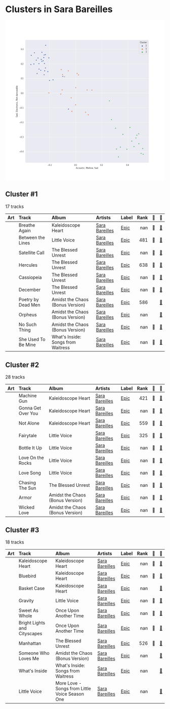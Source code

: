 # Clusters in Sara Bareilles

![Comparison of Cluster](../../../images/artists/sara_bareilles/clusters/clusters_scatter.png)

## Cluster #1

17 tracks

| Art | Track | Album | Artists | Label | Rank | 💚 | 🔗 |
|:---|:---|:---|:---|:---|---:|:---|:---|
| <img src="https://i.scdn.co/image/ab67616d0000b2733fa3caf3da101e3cd28a53a6" alt="" width="50" /> | Breathe Again | Kaleidoscope Heart | [Sara Bareilles](../../overview.md) | [Epic](../../../../labels/epic) | nan | 💚 | [🔗](https://open.spotify.com/track/0UgmLwOrTeOCUNwV07a5AD) |
| <img src="https://i.scdn.co/image/ab67616d0000b2731c3e0a58f3ee28af2922e351" alt="" width="50" /> | Between the Lines | Little Voice | [Sara Bareilles](../../overview.md) | [Epic](../../../../labels/epic) | 481 | 💚 | [🔗](https://open.spotify.com/track/2t3b5MZMzsArvQflOUo804) |
| <img src="https://i.scdn.co/image/ab67616d0000b273022b4010e20659300f42c375" alt="" width="50" /> | Satellite Call | The Blessed Unrest | [Sara Bareilles](../../overview.md) | [Epic](../../../../labels/epic) | nan | 💚 | [🔗](https://open.spotify.com/track/0Jab895fPkyyQdNkMl6nYi) |
| <img src="https://i.scdn.co/image/ab67616d0000b273022b4010e20659300f42c375" alt="" width="50" /> | Hercules | The Blessed Unrest | [Sara Bareilles](../../overview.md) | [Epic](../../../../labels/epic) | 638 | 💚 | [🔗](https://open.spotify.com/track/1Ng4tk8lYfiwXbw4t8gdA2) |
| <img src="https://i.scdn.co/image/ab67616d0000b273022b4010e20659300f42c375" alt="" width="50" /> | Cassiopeia | The Blessed Unrest | [Sara Bareilles](../../overview.md) | [Epic](../../../../labels/epic) | nan | 💚 | [🔗](https://open.spotify.com/track/4XGet6CWBb9QoZSHGGT0NM) |
| <img src="https://i.scdn.co/image/ab67616d0000b273022b4010e20659300f42c375" alt="" width="50" /> | December | The Blessed Unrest | [Sara Bareilles](../../overview.md) | [Epic](../../../../labels/epic) | nan | 💚 | [🔗](https://open.spotify.com/track/5I6exXg95LKzq9Eb0hCFXM) |
| <img src="https://i.scdn.co/image/ab67616d0000b2739e7dad80eb4bb664ff9e6fc8" alt="" width="50" /> | Poetry by Dead Men | Amidst the Chaos (Bonus Version) | [Sara Bareilles](../../overview.md) | [Epic](../../../../labels/epic) | 586 | | [🔗](https://open.spotify.com/track/1rY7zvbYYWaj1OVa3YlwLv) |
| <img src="https://i.scdn.co/image/ab67616d0000b2739e7dad80eb4bb664ff9e6fc8" alt="" width="50" /> | Orpheus | Amidst the Chaos (Bonus Version) | [Sara Bareilles](../../overview.md) | [Epic](../../../../labels/epic) | nan | | [🔗](https://open.spotify.com/track/3sC62j1Cjeea5tAhcyGcs8) |
| <img src="https://i.scdn.co/image/ab67616d0000b2739e7dad80eb4bb664ff9e6fc8" alt="" width="50" /> | No Such Thing | Amidst the Chaos (Bonus Version) | [Sara Bareilles](../../overview.md) | [Epic](../../../../labels/epic) | nan | 💚 | [🔗](https://open.spotify.com/track/6UpCNcYmYBrkqbNQAR9U3H) |
| <img src="https://i.scdn.co/image/ab67616d0000b2737acf0cb659dceb25ddbfd39a" alt="" width="50" /> | She Used To Be Mine | What's Inside: Songs from Waitress | [Sara Bareilles](../../overview.md) | [Epic](../../../../labels/epic) | nan | 💚 | [🔗](https://open.spotify.com/track/2D4BSm5Z8Hq5zYbSgJwEOh) |
## Cluster #2

28 tracks

| Art | Track | Album | Artists | Label | Rank | 💚 | 🔗 |
|:---|:---|:---|:---|:---|---:|:---|:---|
| <img src="https://i.scdn.co/image/ab67616d0000b2733fa3caf3da101e3cd28a53a6" alt="" width="50" /> | Machine Gun | Kaleidoscope Heart | [Sara Bareilles](../../overview.md) | [Epic](../../../../labels/epic) | 421 | 💚 | [🔗](https://open.spotify.com/track/2ZfnsQ81jNuY4MHAshnxyp) |
| <img src="https://i.scdn.co/image/ab67616d0000b2733fa3caf3da101e3cd28a53a6" alt="" width="50" /> | Gonna Get Over You | Kaleidoscope Heart | [Sara Bareilles](../../overview.md) | [Epic](../../../../labels/epic) | nan | 💚 | [🔗](https://open.spotify.com/track/45ou2UBThJA4WtFGIiYLI3) |
| <img src="https://i.scdn.co/image/ab67616d0000b2733fa3caf3da101e3cd28a53a6" alt="" width="50" /> | Not Alone | Kaleidoscope Heart | [Sara Bareilles](../../overview.md) | [Epic](../../../../labels/epic) | 559 | 💚 | [🔗](https://open.spotify.com/track/5ksNgN3RWCBbq2sUB1KoNv) |
| <img src="https://i.scdn.co/image/ab67616d0000b2731c3e0a58f3ee28af2922e351" alt="" width="50" /> | Fairytale | Little Voice | [Sara Bareilles](../../overview.md) | [Epic](../../../../labels/epic) | 325 | 💚 | [🔗](https://open.spotify.com/track/1q8eyTNRSGEAqSvTATTgIG) |
| <img src="https://i.scdn.co/image/ab67616d0000b2731c3e0a58f3ee28af2922e351" alt="" width="50" /> | Bottle It Up | Little Voice | [Sara Bareilles](../../overview.md) | [Epic](../../../../labels/epic) | nan | 💚 | [🔗](https://open.spotify.com/track/3kfHdr2sYF2EeWEmBHquVj) |
| <img src="https://i.scdn.co/image/ab67616d0000b2731c3e0a58f3ee28af2922e351" alt="" width="50" /> | Love On the Rocks | Little Voice | [Sara Bareilles](../../overview.md) | [Epic](../../../../labels/epic) | nan | 💚 | [🔗](https://open.spotify.com/track/45bHK5dR8PeWcuMJqmpsP1) |
| <img src="https://i.scdn.co/image/ab67616d0000b2731c3e0a58f3ee28af2922e351" alt="" width="50" /> | Love Song | Little Voice | [Sara Bareilles](../../overview.md) | [Epic](../../../../labels/epic) | nan | 💚 | [🔗](https://open.spotify.com/track/4E6cwWJWZw2zWf7VFbH7wf) |
| <img src="https://i.scdn.co/image/ab67616d0000b273022b4010e20659300f42c375" alt="" width="50" /> | Chasing The Sun | The Blessed Unrest | [Sara Bareilles](../../overview.md) | [Epic](../../../../labels/epic) | nan | 💚 | [🔗](https://open.spotify.com/track/6lzlRAp5VqLLF78PwnfHjq) |
| <img src="https://i.scdn.co/image/ab67616d0000b2739e7dad80eb4bb664ff9e6fc8" alt="" width="50" /> | Armor | Amidst the Chaos (Bonus Version) | [Sara Bareilles](../../overview.md) | [Epic](../../../../labels/epic) | nan | 💚 | [🔗](https://open.spotify.com/track/4kO1W2nNKj6C9h5vm31sdX) |
| <img src="https://i.scdn.co/image/ab67616d0000b2739e7dad80eb4bb664ff9e6fc8" alt="" width="50" /> | Wicked Love | Amidst the Chaos (Bonus Version) | [Sara Bareilles](../../overview.md) | [Epic](../../../../labels/epic) | nan | 💚 | [🔗](https://open.spotify.com/track/6ZLTqJo17uCkBKjokcwbds) |
## Cluster #3

18 tracks

| Art | Track | Album | Artists | Label | Rank | 💚 | 🔗 |
|:---|:---|:---|:---|:---|---:|:---|:---|
| <img src="https://i.scdn.co/image/ab67616d0000b2733fa3caf3da101e3cd28a53a6" alt="" width="50" /> | Kaleidoscope Heart | Kaleidoscope Heart | [Sara Bareilles](../../overview.md) | [Epic](../../../../labels/epic) | nan | 💚 | [🔗](https://open.spotify.com/track/0uwm2EOditziKCWSRRLN0A) |
| <img src="https://i.scdn.co/image/ab67616d0000b2733fa3caf3da101e3cd28a53a6" alt="" width="50" /> | Bluebird | Kaleidoscope Heart | [Sara Bareilles](../../overview.md) | [Epic](../../../../labels/epic) | nan | 💚 | [🔗](https://open.spotify.com/track/4LIFyLAf6BCfgLi5Xq62mh) |
| <img src="https://i.scdn.co/image/ab67616d0000b2733fa3caf3da101e3cd28a53a6" alt="" width="50" /> | Basket Case | Kaleidoscope Heart | [Sara Bareilles](../../overview.md) | [Epic](../../../../labels/epic) | nan | | [🔗](https://open.spotify.com/track/7AXUdQmZMA5u221iv6gB0m) |
| <img src="https://i.scdn.co/image/ab67616d0000b2731c3e0a58f3ee28af2922e351" alt="" width="50" /> | Gravity | Little Voice | [Sara Bareilles](../../overview.md) | [Epic](../../../../labels/epic) | nan | 💚 | [🔗](https://open.spotify.com/track/4oa14QBfWRDfJy2agySy0L) |
| <img src="https://i.scdn.co/image/ab67616d0000b2731cb638deee3de9a9060ca6aa" alt="" width="50" /> | Sweet As Whole | Once Upon Another Time | [Sara Bareilles](../../overview.md) | [Epic](../../../../labels/epic) | nan | 💚 | [🔗](https://open.spotify.com/track/04BcODyhCDTV7SBFeJHOXe) |
| <img src="https://i.scdn.co/image/ab67616d0000b2731cb638deee3de9a9060ca6aa" alt="" width="50" /> | Bright Lights and Cityscapes | Once Upon Another Time | [Sara Bareilles](../../overview.md) | [Epic](../../../../labels/epic) | nan | 💚 | [🔗](https://open.spotify.com/track/7CEWZ0h4rez5BqMQwx4QXf) |
| <img src="https://i.scdn.co/image/ab67616d0000b273022b4010e20659300f42c375" alt="" width="50" /> | Manhattan | The Blessed Unrest | [Sara Bareilles](../../overview.md) | [Epic](../../../../labels/epic) | 526 | 💚 | [🔗](https://open.spotify.com/track/0aSgzAUObtmSSwh1yO6shv) |
| <img src="https://i.scdn.co/image/ab67616d0000b2739e7dad80eb4bb664ff9e6fc8" alt="" width="50" /> | Someone Who Loves Me | Amidst the Chaos (Bonus Version) | [Sara Bareilles](../../overview.md) | [Epic](../../../../labels/epic) | nan | | [🔗](https://open.spotify.com/track/5d9bKlSjNIf9hTnRDXeN0F) |
| <img src="https://i.scdn.co/image/ab67616d0000b2737acf0cb659dceb25ddbfd39a" alt="" width="50" /> | What's Inside | What's Inside: Songs from Waitress | [Sara Bareilles](../../overview.md) | [Epic](../../../../labels/epic) | nan | | [🔗](https://open.spotify.com/track/2t0P8YsXXHVLs7e95rwZbt) |
| <img src="https://i.scdn.co/image/ab67616d0000b273da313ff0ee1a50bee49dfc72" alt="" width="50" /> | Little Voice | More Love - Songs from Little Voice Season One | [Sara Bareilles](../../overview.md) | [Epic](../../../../labels/epic) | nan | | [🔗](https://open.spotify.com/track/6bbmyaEU6k26teJfCsIKNb) |
